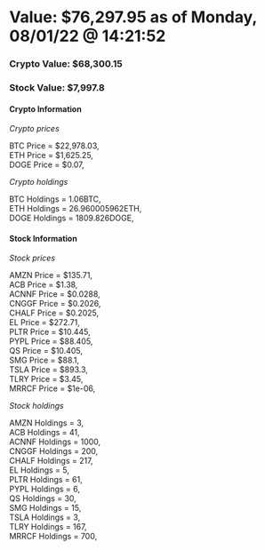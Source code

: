 # Value: $76,297.95 as of Monday, 08/01/22 @ 14:21:52 

### Crypto Value: $68,300.15

### Stock Value: $7,997.8

#### Crypto Information 
*Crypto prices* 

BTC Price = $22,978.03,  
ETH Price = $1,625.25,  
DOGE Price = $0.07,  


*Crypto holdings* 

BTC Holdings = 1.06BTC,  
ETH Holdings = 26.960005962ETH,  
DOGE Holdings = 1809.826DOGE,  


#### Stock Information 

*Stock prices* 

AMZN Price = $135.71,  
ACB Price = $1.38,  
ACNNF Price = $0.0288,  
CNGGF Price = $0.2026,  
CHALF Price = $0.2025,  
EL Price = $272.71,  
PLTR Price = $10.445,  
PYPL Price = $88.405,  
QS Price = $10.405,  
SMG Price = $88.1,  
TSLA Price = $893.3,  
TLRY Price = $3.45,  
MRRCF Price = $1e-06,  


*Stock holdings* 

AMZN Holdings = 3,  
ACB Holdings = 41,  
ACNNF Holdings = 1000,  
CNGGF Holdings = 200,  
CHALF Holdings = 217,  
EL Holdings = 5,  
PLTR Holdings = 61,  
PYPL Holdings = 6,  
QS Holdings = 30,  
SMG Holdings = 15,  
TSLA Holdings = 3,  
TLRY Holdings = 167,  
MRRCF Holdings = 700,  



